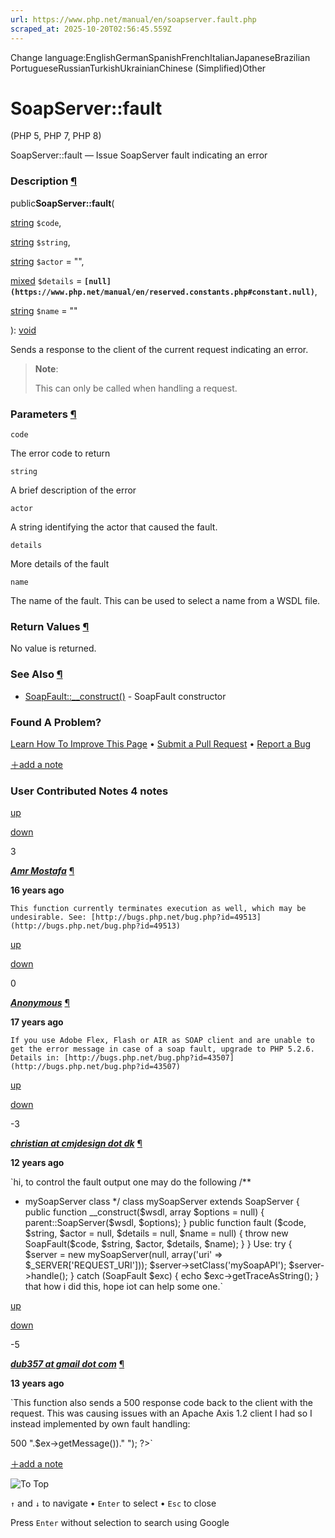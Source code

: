 ```yaml
---
url: https://www.php.net/manual/en/soapserver.fault.php
scraped_at: 2025-10-20T02:56:45.559Z
---
```


Change language:EnglishGermanSpanishFrenchItalianJapaneseBrazilian PortugueseRussianTurkishUkrainianChinese (Simplified)Other

# SoapServer::fault

(PHP 5, PHP 7, PHP 8)

SoapServer::fault — Issue SoapServer fault indicating an error

### Description [¶](https://www.php.net/manual/en/soapserver.fault.php\#refsect1-soapserver.fault-description)

public**SoapServer::fault**(

[string](https://www.php.net/manual/en/language.types.string.php) `$code`,

[string](https://www.php.net/manual/en/language.types.string.php) `$string`,

[string](https://www.php.net/manual/en/language.types.string.php) `$actor` = "",

[mixed](https://www.php.net/manual/en/language.types.mixed.php) `$details` = **`[null](https://www.php.net/manual/en/reserved.constants.php#constant.null)`**,

[string](https://www.php.net/manual/en/language.types.string.php) `$name` = ""

): [void](https://www.php.net/manual/en/language.types.void.php)

Sends a response to the client of the current request indicating an error.


> **Note**:
>
>
> This can only be called when handling a request.

### Parameters [¶](https://www.php.net/manual/en/soapserver.fault.php\#refsect1-soapserver.fault-parameters)

`code`

The error code to return


`string`

A brief description of the error


`actor`

A string identifying the actor that caused the fault.


`details`

More details of the fault


`name`

The name of the fault. This can be used to select a name from a WSDL file.


### Return Values [¶](https://www.php.net/manual/en/soapserver.fault.php\#refsect1-soapserver.fault-returnvalues)

No value is returned.


### See Also [¶](https://www.php.net/manual/en/soapserver.fault.php\#refsect1-soapserver.fault-seealso)

- [SoapFault::\_\_construct()](https://www.php.net/manual/en/soapfault.construct.php) \- SoapFault constructor

### Found A Problem?

[Learn How To Improve This Page](https://github.com/php/doc-base/blob/master/README.md "This will take you to our contribution guidelines on GitHub")
•
[Submit a Pull Request](https://github.com/php/doc-en/blob/master/reference/soap/soapserver/fault.xml)
•
[Report a Bug](https://github.com/php/doc-en/issues/new?body=From%20manual%20page:%20https:%2F%2Fphp.net%2Fsoapserver.fault%0A%0A---)

[＋add a note](https://www.php.net/manual/add-note.php?sect=soapserver.fault&repo=en&redirect=https://www.php.net/manual/en/soapserver.fault.php)

### User Contributed Notes 4 notes

[up](https://www.php.net/manual/vote-note.php?id=93420&page=soapserver.fault&vote=up "Vote up!")

[down](https://www.php.net/manual/vote-note.php?id=93420&page=soapserver.fault&vote=down "Vote down!")

3


[**_Amr Mostafa_**](https://www.php.net/manual/en/soapserver.fault.php#93420) [¶](https://www.php.net/manual/en/soapserver.fault.php#93420)

**16 years ago**

`This function currently terminates execution as well, which may be undesirable. See: [http://bugs.php.net/bug.php?id=49513](http://bugs.php.net/bug.php?id=49513)`

[up](https://www.php.net/manual/vote-note.php?id=84480&page=soapserver.fault&vote=up "Vote up!")

[down](https://www.php.net/manual/vote-note.php?id=84480&page=soapserver.fault&vote=down "Vote down!")

0


[**_Anonymous_**](https://www.php.net/manual/en/soapserver.fault.php#84480) [¶](https://www.php.net/manual/en/soapserver.fault.php#84480)

**17 years ago**

`If you use Adobe Flex, Flash or AIR as SOAP client and are unable to get the error message in case of a soap fault, upgrade to PHP 5.2.6.
Details in:
[http://bugs.php.net/bug.php?id=43507](http://bugs.php.net/bug.php?id=43507)`

[up](https://www.php.net/manual/vote-note.php?id=112365&page=soapserver.fault&vote=up "Vote up!")

[down](https://www.php.net/manual/vote-note.php?id=112365&page=soapserver.fault&vote=down "Vote down!")

 -3


[**_christian at cmjdesign dot dk_**](https://www.php.net/manual/en/soapserver.fault.php#112365) [¶](https://www.php.net/manual/en/soapserver.fault.php#112365)

**12 years ago**

`hi,
to control the fault output one may do the following
/**
* mySoapServer class
*/
class mySoapServer extends SoapServer {
    public function __construct($wsdl, array $options = null) {
        parent::SoapServer($wsdl, $options);
    }
    public function fault ($code, $string, $actor = null, $details = null, $name = null) {
        throw new SoapFault($code, $string, $actor, $details, $name);
    }
}
Use:
try {
    $server = new mySoapServer(null, array('uri' => $_SERVER['REQUEST_URI']));
    $server->setClass('mySoapAPI');
    $server->handle();
} catch (SoapFault $exc) {
    echo $exc->getTraceAsString();
}
that how i did this,
hope iot can help some one.`

[up](https://www.php.net/manual/vote-note.php?id=107430&page=soapserver.fault&vote=up "Vote up!")

[down](https://www.php.net/manual/vote-note.php?id=107430&page=soapserver.fault&vote=down "Vote down!")

 -5


[**_dub357 at gmail dot com_**](https://www.php.net/manual/en/soapserver.fault.php#107430) [¶](https://www.php.net/manual/en/soapserver.fault.php#107430)

**13 years ago**

`This function also sends a 500 response code back to the client with the request.
This was causing issues with an Apache Axis 1.2 client I had so I instead implemented by own fault handling:
<?php
header("Content-Type: text/xml");
header("Status: 200");
die("<SOAP-ENV:Envelope xmlns:SOAP-ENV=\\"http://schemas.xmlsoap.org/soap/envelope/\\">
<SOAP-ENV:Body>
    <SOAP-ENV:Fault>
      <faultcode>500</faultcode>
      <faultstring>".$ex->getMessage())."</faultstring>
    </SOAP-ENV:Fault>
</SOAP-ENV:Body>
</SOAP-ENV:Envelope>");
?>`

[＋add a note](https://www.php.net/manual/add-note.php?sect=soapserver.fault&repo=en&redirect=https://www.php.net/manual/en/soapserver.fault.php)

![To Top](https://www.php.net/images/to-top@2x.png)

`↑` and `↓` to navigate •
`Enter` to select •
`Esc` to close


Press `Enter` without
selection to search using Google